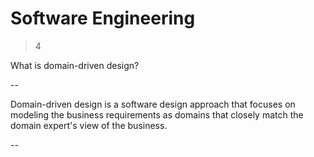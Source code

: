 # Software Engineering

> 4

What is domain-driven design?

--

Domain-driven design is a software design approach that focuses on modeling the business requirements
as domains that closely match the domain expert's view of the business.

--
